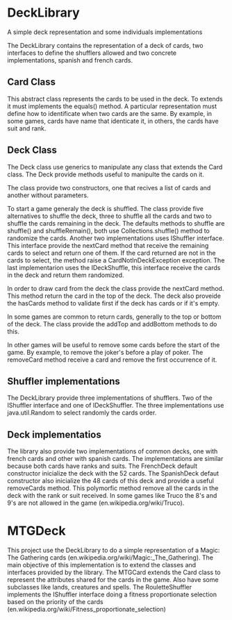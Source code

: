# DeckLibrary
A simple deck representation and some individuals implementations

The DeckLibrary contains the representation of a deck of cards, two interfaces to define the shufflers allowed and two concrete implementations, spanish and french cards.

## Card Class
This abstract class represents the cards to be used in the deck.
To extends it must implements the equals() method.
A particular representation must define how to identificate when two cards are the same.
By example, in some games, cards have name that identicate it, in others, the cards have suit and rank.

## Deck Class
The Deck class use generics to manipulate any class that extends the Card class.
The Deck provide methods useful to manipulte the cards on it.

The class provide two constructors, one that recives a list of cards and another without parameters.

To start a game generaly the deck is shuffled. 
The class provide five alternatives to shuffle the deck, three to shuffle all the cards and two to shuffle the cards remaining in the deck.
The defaults methods to shuffle are shuffle() and shuffleRemain(), both use Collections.shuffle() method to randomize the cards. 
Another two implementations uses IShuffler interface. This interface provide the nextCard method that receive the remaining cards to select and return one of them. If the card returned are not in the cards to select, the method raise a CardNotInDeckException exception.
The last implementarion uses the IDeckShuffle, this interface receive the cards in the deck and return them randomized.

In order to draw card from the deck the class provide the nextCard method. This method return the card in the top of the deck. 
The deck also proveide the hasCards method to validate first if the deck has cards or if it's empty.

In some games are common to return cards, generally to the top or bottom of the deck.
The class provide the addTop and addBottom methods to do this.

In other games will be useful to remove some cards before the start of the game. By example, to remove the joker's before a play of poker.
The removeCard method receive a card and remove the first occurrence of it.

## Shuffler implementations
The DeckLibrary provide three implementations of shufflers. Two of the IShuffler interface and one of IDeckShuffler.
The three implementations use java.util.Random to select randomly the cards order.

## Deck implementatios
The library also provide two implementations of common decks, one with french cards and other with spanish cards. 
The implementations are similar because both cards have ranks and suits.
The FrenchDeck default constructor inicialize the deck with the 52 cards.
The SpanishDeck defaut constructor also inicialize the 48 cards of this deck and provide a useful removeCards method.
This polymorfic method remove all the cards in the deck with the rank or suit received.
In some games like Truco the 8's and 9's are not allowed in the game (en.wikipedia.org/wiki/Truco).

# MTGDeck
This project use the DeckLibrary to do a simple representation of a Magic: The Gathering cards (en.wikipedia.org/wiki/Magic:_The_Gathering).
The main objective of this implementation is to extend the classes and interfaces provided by the library.
The MTGCard extends the Card class to represent the attributes shared for the cards in the game. Also have some subclasses like lands, creatures and spells.
The RouletteShuffler implements the IShuffler interface doing a fitness proportionate selection based on the priority of the cards (en.wikipedia.org/wiki/Fitness_proportionate_selection)
